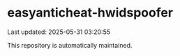 # easyanticheat-hwidspoofer

Last updated: 2025-05-31 03:20:55

This repository is automatically maintained.

